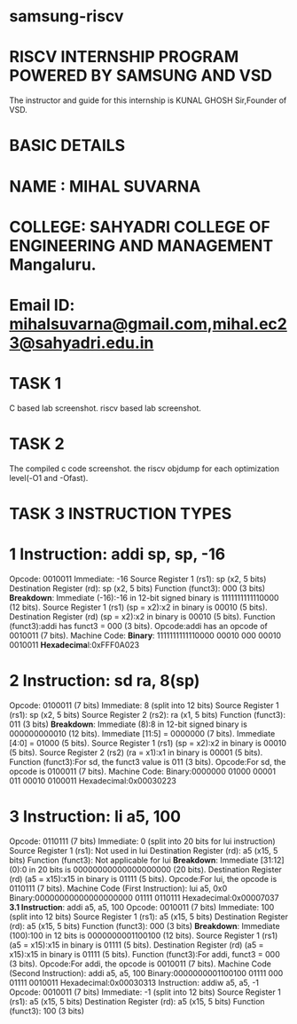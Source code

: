 # samsung-riscv
# RISCV INTERNSHIP PROGRAM POWERED BY SAMSUNG AND VSD
The instructor and guide for this internship is KUNAL GHOSH Sir,Founder of VSD.
# BASIC DETAILS
# NAME : MIHAL SUVARNA 
# COLLEGE: SAHYADRI COLLEGE OF ENGINEERING AND MANAGEMENT Mangaluru.
# Email ID: mihalsuvarna@gmail.com,mihal.ec23@sahyadri.edu.in
# TASK 1
C based lab screenshot.
riscv based lab screenshot.
# TASK 2 
The compiled c code screenshot.
the riscv objdump for each optimization level(-O1 and -Ofast).
# TASK 3 INSTRUCTION TYPES 

# 1 Instruction: addi sp, sp, -16
Opcode: 0010011 
Immediate: -16 
Source Register 1 (rs1): sp (x2, 5 bits)
Destination Register (rd): sp (x2, 5 bits)
Function (funct3): 000 (3 bits)
**Breakdown**:
Immediate (-16):-16 in 12-bit signed binary is 1111111111110000 (12 bits).
Source Register 1 (rs1) (sp = x2):x2 in binary is 00010 (5 bits).
Destination Register (rd) (sp = x2):x2 in binary is 00010 (5 bits).
Function (funct3):addi has funct3 = 000 (3 bits).
Opcode:addi has an opcode of 0010011 (7 bits).
Machine Code:
**Binary**:
1111111111110000 00010 000 00010 0010011
**Hexadecima**l:0xFFF0A023
# 2 Instruction: sd ra, 8(sp)
Opcode: 0100011 (7 bits)
Immediate: 8 (split into 12 bits)
Source Register 1 (rs1): sp (x2, 5 bits)
Source Register 2 (rs2): ra (x1, 5 bits)
Function (funct3): 011 (3 bits)
**Breakdown**:
Immediate (8):8 in 12-bit signed binary is 000000000010 (12 bits).
Immediate [11:5] = 0000000 (7 bits).
Immediate [4:0] = 01000 (5 bits).
Source Register 1 (rs1) (sp = x2):x2 in binary is 00010 (5 bits).
Source Register 2 (rs2) (ra = x1):x1 in binary is 00001 (5 bits).
Function (funct3):For sd, the funct3 value is 011 (3 bits).
Opcode:For sd, the opcode is 0100011 (7 bits).
Machine Code:
Binary:0000000 01000 00001 011 00010 0100011
Hexadecimal:0x00030223
# 3 Instruction: li a5, 100
Opcode: 0110111 (7 bits)
Immediate: 0 (split into 20 bits for lui instruction)
Source Register 1 (rs1): Not used in lui
Destination Register (rd): a5 (x15, 5 bits)
Function (funct3): Not applicable for lui
**Breakdown**:
Immediate [31:12] (0):0 in 20 bits is 00000000000000000000 (20 bits).
Destination Register (rd) (a5 = x15):x15 in binary is 01111 (5 bits).
Opcode:For lui, the opcode is 0110111 (7 bits).
Machine Code (First Instruction): lui a5, 0x0
Binary:00000000000000000000 01111 0110111
Hexadecimal:0x00007037
**3.1 Instruction**: addi a5, a5, 100
Opcode: 0010011 (7 bits)
Immediate: 100 (split into 12 bits)
Source Register 1 (rs1): a5 (x15, 5 bits)
Destination Register (rd): a5 (x15, 5 bits)
Function (funct3): 000 (3 bits)
**Breakdown**:
Immediate (100):100 in 12 bits is 0000000001100100 (12 bits).
Source Register 1 (rs1) (a5 = x15):x15 in binary is 01111 (5 bits).
Destination Register (rd) (a5 = x15):x15 in binary is 01111 (5 bits).
Function (funct3):For addi, funct3 = 000 (3 bits).
Opcode:For addi, the opcode is 0010011 (7 bits).
Machine Code (Second Instruction): addi a5, a5, 100
Binary:0000000001100100 01111 000 01111 0010011
Hexadecimal:0x00030313
Instruction: addiw a5, a5, -1
Opcode: 0010011 (7 bits)
Immediate: -1 (split into 12 bits)
Source Register 1 (rs1): a5 (x15, 5 bits)
Destination Register (rd): a5 (x15, 5 bits)
Function (funct3): 100 (3 bits)






